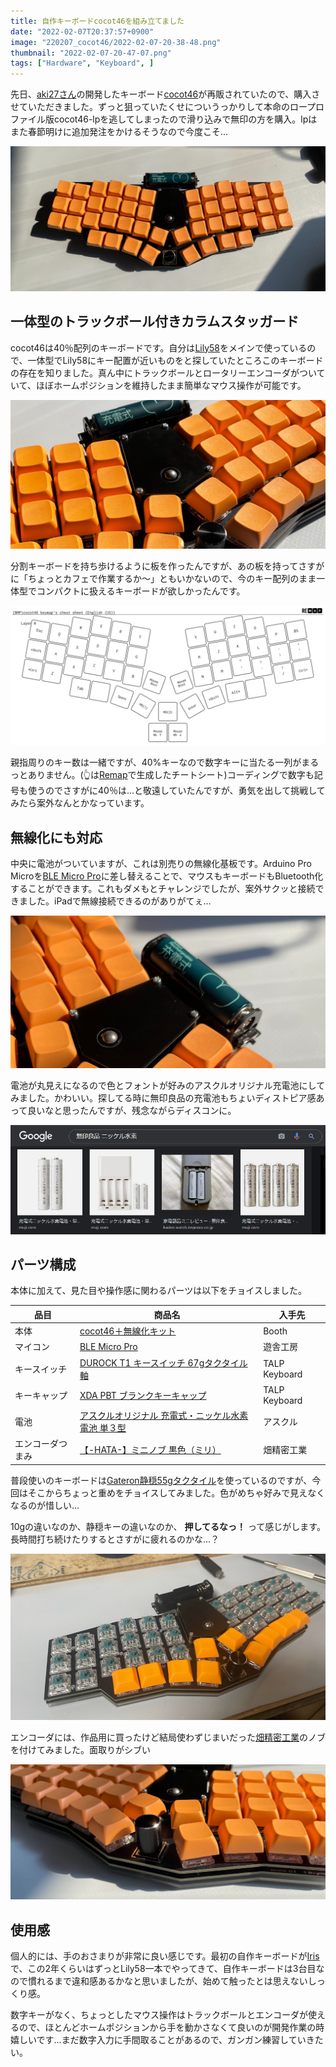```yaml
---
title: 自作キーボードcocot46を組み立てました
date: "2022-02-07T20:37:57+0900"
image: "220207_cocot46/2022-02-07-20-38-48.png"
thumbnail: "2022-02-07-20-47-07.png"
tags: ["Hardware", "Keyboard", ]
---
```


先日、[aki27さん](https://twitter.com/aki27kbd?s=20)の開発したキーボード[cocot46](https://aki27.booth.pm/items/3217515)が再販されていたので、購入させていただきました。ずっと狙っていたくせについうっかりして本命のロープロファイル版cocot46-lpを逃してしまったので滑り込みで無印の方を購入。lpはまた春節明けに追加発注をかけるそうなので今度こそ…

![](2022-02-07-20-38-38.png)

## 一体型のトラックボール付きカラムスタッガード
cocot46は40％配列のキーボードです。自分は[Lily58](https://shop.yushakobo.jp/products/lily58-pro/)をメインで使っているので、一体型でLily58にキー配置が近いものをと探していたところこのキーボードの存在を知りました。真ん中にトラックボールとロータリーエンコーダがついていて、ほぼホームポジションを維持したまま簡単なマウス操作が可能です。

![](2022-02-07-20-47-07.png)

分割キーボードを持ち歩けるように板を作ったんですが、あの板を持ってさすがに「ちょっとカフェで作業するか～」ともいかないので、今のキー配列のまま一体型でコンパクトに扱えるキーボードが欲しかったんです。

![](2022-02-07-20-53-39.png)

親指周りのキー数は一緒ですが、40%キーなので数字キーに当たる一列がまるっとありません。(👆は[Remap](https://remap-keys.app/)で生成したチートシート)コーディングで数字も記号も使うのでさすがに40％は…と敬遠していたんですが、勇気を出して挑戦してみたら案外なんとかなっています。

## 無線化にも対応
中央に電池がついていますが、これは別売りの無線化基板です。Arduino Pro Microを[BLE Micro Pro](https://sekigon-gonnoc.github.io/BLE-Micro-Pro/)に差し替えることで、マウスもキーボードもBluetooth化することができます。これもダメもとチャレンジでしたが、案外サクッと接続できました。iPadで無線接続できるのがありがてぇ… 

![](2022-02-07-20-38-48.png)

電池が丸見えになるので色とフォントが好みのアスクルオリジナル充電池にしてみました。かわいい。探してる時に無印良品の充電池もちょいディストピア感あって良いなと思ったんですが、残念ながらディスコンに。

![](2022-02-07-20-38-58.png)

## パーツ構成

本体に加えて、見た目や操作感に関わるパーツは以下をチョイスしました。

| 品目             | 商品名                                                                                                         | 入手先        |
| ---------------- | ------------------------------------------------------------------------------------------------------------ | ------------- |
| 本体             | [cocot46＋無線化キット](https://aki27.booth.pm/items/3217515)                                                | Booth         |
| マイコン         | [BLE Micro Pro](https://shop.yushakobo.jp/products/ble-micro-pro)                                            | 遊舎工房      |
| キースイッチ     | [DUROCK T1 キースイッチ 67gタクタイル軸](https://talpkeyboard.net/items/5f2a6baf791d021128184c10)            | TALP Keyboard |
| キーキャップ     | [XDA PBT ブランクキーキャップ](https://talpkeyboard.net/mypage/order_history/7319677417)                     | TALP Keyboard |
| 電池             | [アスクルオリジナル 充電式・ニッケル水素電池 単３型](https://www.askul.co.jp/p/J485991/?int_id=recom_DtBalk) | アスクル      |
| エンコーダつまみ | [【-HATA-】ミニノブ 黒色（ミリ）](https://t-nakamura-hata.amebaownd.com/pages/3695253/page_202003271319)     | 畑精密工業    |

普段使いのキーボードは[Gateron静穏55gタクタイル](https://talpkeyboard.net/items/5b9e0ff7ef843f7701000386)を使っているのですが、今回はそこからちょっと重めをチョイスしてみました。色がめちゃ好みで見えなくなるのが惜しい…

10gの違いなのか、静穏キーの違いなのか、 **押してるなっ！** って感じがします。長時間打ち続けたりするとさすがに疲れるのかな…？

![](2022-02-07-20-39-14.png)

エンコーダには、作品用に買ったけど結局使わずじまいだった[畑精密工業](https://t-nakamura-hata.amebaownd.com/)のノブを付けてみました。面取りがシブい

![](2022-02-07-20-39-28.png)

## 使用感

個人的には、手のおさまりが非常に良い感じです。最初の自作キーボードが[Iris](https://shop.yushakobo.jp/products/iris-fr4-plates-set?variant=37665334132897)で、この2年くらいはずっとLily58一本でやってきて、自作キーボードは3台目なので慣れるまで違和感あるかなと思いましたが、始めて触ったとは思えないしっくり感。

数字キーがなく、ちょっとしたマウス操作はトラックボールとエンコーダが使えるので、ほとんどホームポジションから手を動かさなくて良いのが開発作業の時嬉しいです…まだ数字入力に手間取ることがあるので、ガンガン練習していきたい。